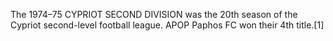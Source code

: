 The 1974–75 CYPRIOT SECOND DIVISION was the 20th season of the Cypriot second-level football league. APOP Paphos FC won their 4th title.[1]
